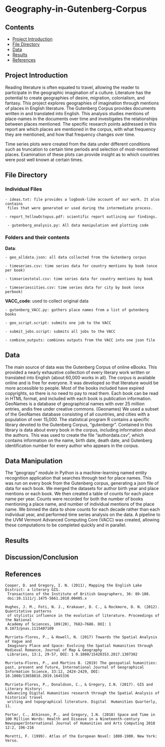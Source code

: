 # Geography-in-Gutenberg-Corpus

## Contents

- [Project Introduction](#project-introduction)
- [File Directory](#file-directory)
- [Data](#data)
- [Results](#results)
- [References](#references)
## Project Introduction

Reading literature is often equated to travel, allowing the reader to participate in the
geographic imagination of a culture. Literature has the potential to create geographies of desire, migration, colonialism, and fantasy. This project explores geographies of imagination through mentions of places in English literature. The Gutenberg Corpus provides documents written in and translated into English. This analysis studies mentions of place-names in the documents over time and investigates the relationships between places mentioned. The specific research points addressed in this report are which places are mentioned in the corpus, with what frequency they are mentioned, and how that frequency changes over time.

Time series plots were created from the data under different conditions such as truncation to certain time periods and selection of most-mentioned places. Examination of these plots can provide insight as to which countries were post well known at certain times.

## File Directory
### **Individual Files**

    - ideas.txt: file provides a logbook-like account of our work. It also contains 
     files that were generated or used during the intermediate process.

    - report_YellowOctopus.pdf: scientific report outlining our findings. 

     - gutenberg_analysis.py: All data manipulation and plotting code

### **Folders and their contents**
 
**Data**: 

    - geo_alldata.json: all data collected from the Gutenberg corpus 

    - timeseries.csv: time series data for country mentions by book (once per book)

    - timseriestotal.csv: time series data for country mentions by book 

    - timeseriescities.csv: time series data for city by book (once perbook)

**VACC_code**:   used to collect original data

    - gutenberg_VACC.py: gathers place names from a list of gutenberg books
 
    - geo_script.script: submits one job to the VACC

    - submit_jobs.script: submits all jobs to the VACC

    - combine_outputs: combines outputs from the VACC into one json file

## Data
The main source of data was the Gutenberg Corpus of online eBooks. This provided a nearly exhaustive collection of every literary work written or translated into English (about 60,000 works in all). The corpus is available online and is free for everyone. It was developed so that literature would be more accessible to people. Most of the books included have expired copyrights, so there is no need to pay to read them. Each book can be read in HTML format, and included with each book is publication information.
GeoNames is a database of geographical names with over 25 million entries, andis free under creative commons. (Geonames) We used a subset of the GeoNames database
consisting of all countries, and cities with a population of over 15,000.
The statistical program R contains a specific library devoted to the Gutenberg Corpus, “gutenbergr”. Contained in this library is data about every book in the corpus, including information about the authors. This was used to create the file “authordata.csv”, which contains information on the name, birth date, death date, and Gutenberg identification number for every author who appears in the corpus.

## Data Manipulation
The “geograpy” module in Python is a machine-learning named entity recognition application that searches through text for place names. This was run on every book from the Gutenberg corpus, generating a json file of data for each book. We merged the datasets for author birth year and place mentions or each book. We then created a table of counts for each place name per year. Counts were recorded for both the
number of books mentioning a place name, and number of individual mentions of the place name. We binned the data to show counts for each decade rather than each individual year, and performed time series analysis on the data.
A pipeline to the UVM Vermont Advanced Computing Core (VACC) was created, allowing these computations to be completed quickly and in parallel.


## Results

## Discussion/Conclusion

## References

    Cooper, D. and Gregory, I. N. (2011), Mapping the English Lake District: a literary GIS. 
     Transactions of the Institute of British Geographers, 36: 89-108.
     doi:10.1111/j.1475-5661.2010.00405.x

    Hughes, J. M., Foti, N. J., Krakauer, D. C., & Rockmore, D. N. (2012). Quantitative patterns 
     of stylistic influence in the evolution of literature. Proceedings of the National
     Academy of Sciences, 109(20), 7682–7686. DOI: 1 0.1073/pnas.1115407109

    Murrieta-flores, P., & Howell, N. (2017) Towards the Spatial Analysis of Vague and
     Imaginary Place and Space: Evolving the Spatial Humanities through Medieval Romance, Journal of Map & Geography
     Libraries, 13:1, 29-57, DOI: 1 0.1080/15420353.2017.1307302

    Murrieta-Flores, P., and Martins B. (2019) The geospatial humanities: past, present and future, International Journal of Geographical            Information Science, 33:12, 2424-2429, DOI: 10.1080/13658816.2019.1645336

    Murrieta-Flores, P., Donaldson, C., & Gregory, I.N. (2017). GIS and Literary History:
     Advancing Digital Humanities research through the Spatial Analysis of historical travel 
     writing and topographical literature. Digital  Humanities Quarterly, 11.

    Porter, C., Atkinson, P., and Gregory, I.N. (2018) Space and Time in 100 Million Words: Health and Disease in a Nineteenth-century                NewspaperInternational Journal of Humanities and Arts Computing 2018 12:2, 196-216

    Moretti, F. (1999). Atlas of the European Novel: 1800-1900. New York: Verso.
